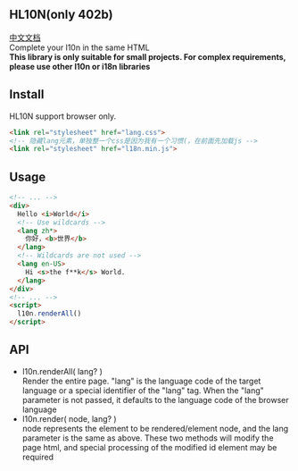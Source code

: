 ## HL10N(only 402b)
[中文文档](https://github.com/Love-Kogasa/hl10n)  
Complete your l10n in the same HTML  
**This library is only suitable for small projects. For complex requirements, please use other l10n or i18n libraries**

## Install
HL10N support browser only.
```html
<link rel="stylesheet" href="lang.css">
<!-- 隐藏lang元素，单独整一个css是因为我有一个习惯(，在前面先加载js -->
<link rel="stylesheet" href="l18n.min.js">
```
## Usage
```html
<!-- ... -->
<div>
  Hello <i>World</i>
  <!-- Use wildcards -->
  <lang zh*>
    你好，<b>世界</b>
  </lang>
  <!-- Wildcards are not used -->
  <lang en-US>
    Hi <s>the f**k</s> World.
  </lang>
</div>
<!-- ... -->
<script>
  l10n.renderAll()
</script>
```

## API
* l10n.renderAll( lang? )  
Render the entire page. "lang" is the language code of the target language or a special identifier of the "lang" tag. When the "lang" parameter is not passed, it defaults to the language code of the browser language  
* l10n.render( node, lang? )  
node represents the element to be rendered/element node, and the lang parameter is the same as above. These two methods will modify the page html, and special processing of the modified id element may be required